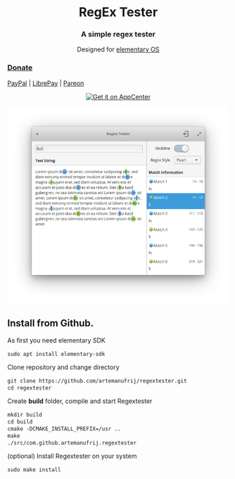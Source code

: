 <div>
  <h1 align="center">RegEx Tester</h1>
  <h3 align="center">A simple regex tester</h3>
  <p align="center">Designed for <a href="https://elementary.io"> elementary OS</p>
</div>

### Donate
<a href="https://www.paypal.me/ArtemAnufrij">PayPal</a> | <a href="https://liberapay.com/Artem/donate">LibrePay</a> | <a href="https://www.patreon.com/ArtemAnufrij">Pareon</a>

<p align="center">
  <a href="https://appcenter.elementary.io/com.github.artemanufrij.regextester">
    <img src="https://appcenter.elementary.io/badge.svg" alt="Get it on AppCenter">
  </a>
</p>

<p align="center">
<img src="Screenshot.png"/>
</p>

## Install from Github.

As first you need elementary SDK
```
sudo apt install elementary-sdk
```

Clone repository and change directory
```
git clone https://github.com/artemanufrij/regextester.git
cd regextester
```

Create **build** folder, compile and start Regextester
```
mkdir build
cd build
cmake -DCMAKE_INSTALL_PREFIX=/usr ..
make
./src/com.github.artemanufrij.regextester
```

(optional) Install Regextester on your system
```
sudo make install
```
